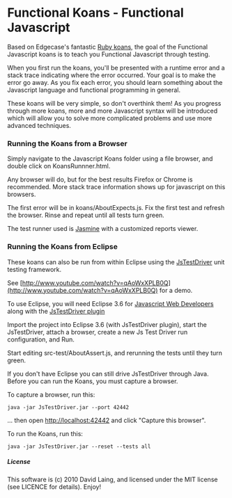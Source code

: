 # Functional Koans - Functional Javascript #

Based on Edgecase's fantastic 
[Ruby koans](http://github.com/edgecase/ruby_koans), the goal of the
Functional Javascript koans is to teach you Functional Javascript through
testing.

When you first run the koans, you'll be presented with a runtime error and a
stack trace indicating where the error occurred. Your goal is to make the
error go away. As you fix each error, you should learn something about the
Javascript language and functional programming in general.

These koans will be very simple, so don't overthink them! As you progress
through more koans, more and more Javascript syntax will be introduced which
will allow you to solve more complicated problems and use more advanced
techniques.


### Running the Koans from a Browser

Simply navigate to the Javascript Koans folder using a file browser, and
double click on KoansRunnner.html. 

Any browser will do, but for the best results Firefox or Chrome is
recommended. More stack trace information shows up for javascript on this
browsers.

The first error will be in koans/AboutExpects.js. Fix the first test and
refresh the browser. Rinse and repeat until all tests turn green.

The test runner used is [Jasmine](http://pivotal.github.com/jasmine/) with a
customized reports viewer.


### Running the Koans from Eclipse

These koans can also be run from within Eclipse using the
[JsTestDriver](http://code.google.com/p/js-test-driver/) unit testing
framework.

See [http://www.youtube.com/watch?v=qAoWxXPLB0Q](http://www.youtube.com/watch?v=qAoWxXPLB0Q)
for a demo.

To use Eclipse, you will need Eclipse 3.6 for 
[Javascript Web Developers](http://www.eclipse.org/downloads/packages/eclipse-ide-javascript-web-developers/heliosm4)
along with the [JsTestDriver plugin](http://code.google.com/p/js-test-driver/wiki/UsingTheEclipsePlugin)

Import the project into Eclipse 3.6 (with JsTestDriver plugin), start the
JsTestDriver, attach a browser, create a new Js Test Driver run configuration,
and Run.

Start editing src-test/AboutAssert.js, and rerunning the tests until they turn
green.

If you don't have Eclipse you can still drive JsTestDriver through Java. Before
you can run the Koans, you must capture a browser.

To capture a browser, run this:

    java -jar JsTestDriver.jar --port 42442

... then open [http://localhost:42442](http://localhost:42442) and click
"Capture this browser".

To run the Koans, run this:

    java -jar JsTestDriver.jar --reset --tests all

##### License

This software is (c) 2010 David Laing, and licensed under the MIT license (see
LICENCE for details).  Enjoy!
